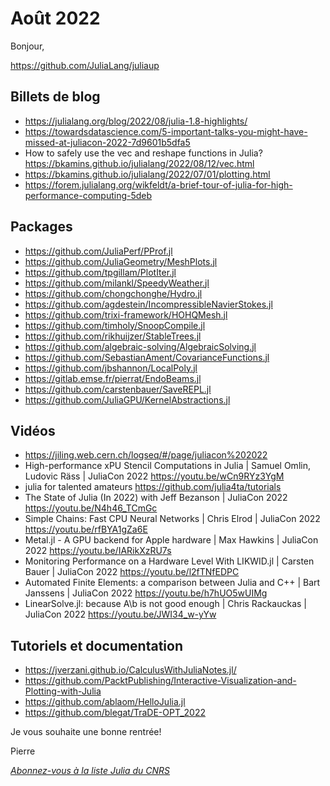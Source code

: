 # Août 2022 

Bonjour,

https://github.com/JuliaLang/juliaup

## Billets de blog

- https://julialang.org/blog/2022/08/julia-1.8-highlights/
- https://towardsdatascience.com/5-important-talks-you-might-have-missed-at-juliacon-2022-7d9601b5dfa5
- How to safely use the vec and reshape functions in Julia? https://bkamins.github.io/julialang/2022/08/12/vec.html
- https://bkamins.github.io/julialang/2022/07/01/plotting.html
- https://forem.julialang.org/wikfeldt/a-brief-tour-of-julia-for-high-performance-computing-5deb

## Packages

- https://github.com/JuliaPerf/PProf.jl
- https://github.com/JuliaGeometry/MeshPlots.jl
- https://github.com/tpgillam/PlotIter.jl
- https://github.com/milankl/SpeedyWeather.jl
- https://github.com/chongchonghe/Hydro.jl
- https://github.com/agdestein/IncompressibleNavierStokes.jl
- https://github.com/trixi-framework/HOHQMesh.jl
- https://github.com/timholy/SnoopCompile.jl
- https://github.com/rikhuijzer/StableTrees.jl
- https://github.com/algebraic-solving/AlgebraicSolving.jl
- https://github.com/SebastianAment/CovarianceFunctions.jl
- https://github.com/jbshannon/LocalPoly.jl
- https://gitlab.emse.fr/pierrat/EndoBeams.jl
- https://github.com/carstenbauer/SaveREPL.jl
- https://github.com/JuliaGPU/KernelAbstractions.jl

## Vidéos

- https://jiling.web.cern.ch/logseq/#/page/juliacon%202022
- High-performance xPU Stencil Computations in Julia | Samuel Omlin, Ludovic Räss | JuliaCon 2022 https://youtu.be/wCn9RYz3YgM
- julia for talented amateurs https://github.com/julia4ta/tutorials
- The State of Julia (In 2022) with Jeff Bezanson | JuliaCon 2022 https://youtu.be/N4h46_TCmGc
- Simple Chains: Fast CPU Neural Networks | Chris Elrod | JuliaCon 2022 https://youtu.be/rfBYA1gZa6E
- Metal.jl - A GPU backend for Apple hardware | Max Hawkins | JuliaCon 2022 https://youtu.be/IARikXzRU7s
- Monitoring Performance on a Hardware Level With LIKWID.jl | Carsten Bauer | JuliaCon 2022 https://youtu.be/l2fTNfEDPC
- Automated Finite Elements: a comparison between Julia and C++ | Bart Janssens | JuliaCon 2022 https://youtu.be/h7hUO5wUIMg
- LinearSolve.jl: because A\b is not good enough | Chris Rackauckas | JuliaCon 2022 https://youtu.be/JWI34_w-yYw

## Tutoriels et documentation

- https://jverzani.github.io/CalculusWithJuliaNotes.jl/
- https://github.com/PacktPublishing/Interactive-Visualization-and-Plotting-with-Julia
- https://github.com/ablaom/HelloJulia.jl
- https://github.com/blegat/TraDE-OPT_2022

Je vous souhaite une bonne rentrée!

Pierre

[*Abonnez-vous à la liste Julia du CNRS*](https://listes.services.cnrs.fr/wws/subscribe/julia)
